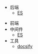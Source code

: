 <!-- docs/_sidebar.md --> 



* 后端
  - [ES](/be/es/es.md) 

- 前端
- 中间件
  - [ES](/middleware/es/es.md) 
- 工具
  - [ docsify](/tool/docsify/docsify.md)

